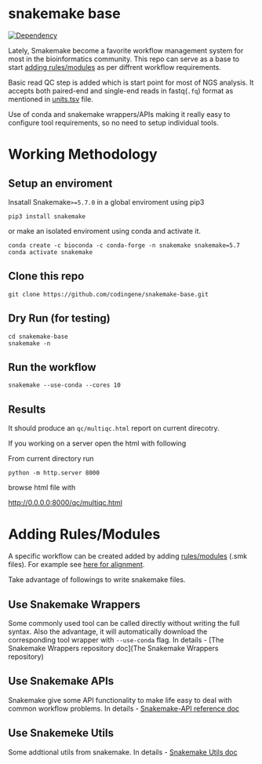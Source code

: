 # snakemake base
[![Dependency](https://img.shields.io/badge/Dependency-Snakemake≥5.7.0-blue.svg)](https://snakemake.readthedocs.io/en/stable/)

Lately, Smakemake become a favorite workflow management system for most in the bioinformatics community. This repo can serve as a base to start [adding rules/modules](#Adding-Rules/Modules) as per diffrent workflow requirements.

Basic read QC step is added which is start point for most of NGS analysis. It accepts both paired-end and single-end reads in fastq(`.fq`) format as mentioned in [units.tsv](units.tsv) file.

Use of conda and snakemake wrappers/APIs making it really easy to configure tool requirements, so no need to setup individual tools.

# Working Methodology

## Setup an enviroment 
Insatall Snakemake`>=5.7.0` in a global enviroment using pip3
```
pip3 install snakemake
```
or make an isolated enviroment using conda and activate it.
```
conda create -c bioconda -c conda-forge -n snakemake snakemake=5.7
conda activate snakemake
```
## Clone this repo
```
git clone https://github.com/codingene/snakemake-base.git
```

## Dry Run (for testing)
```
cd snakemake-base
snakemake -n 
```

## Run the workflow
```
snakemake --use-conda --cores 10
```

## Results
It should produce an `qc/multiqc.html` report on current direcotry.

If you working on a server open the html with following

From current directory run
```
python -m http.server 8000
```
browse html file with

http://0.0.0.0:8000/qc/multiqc.html

# Adding Rules/Modules

A specific workflow can be created added by adding [rules/modules](rules) (.smk files). For example see [here for alignment](rules/align.smk). 

Take advantage of followings to write snakemake files.

## Use Snakemake Wrappers
Some commonly used tool can be called directly without writing the full syntax.
Also the advantage, it will automatically download the corresponding tool wrapper with `--use-conda` flag.
In details - [The Snakemake Wrappers repository doc](The Snakemake Wrappers repository)

## Use Snakemake APIs
Snakemake give some API functionality to make life easy to deal with common workflow problems.
In details - [Snakemake-API reference doc](https://snakemake.readthedocs.io/en/stable/api_reference/snakemake.html)

## Use Snakemeke Utils
Some addtional utils from snakemake.
In details - [Snakemake Utils doc](https://snakemake.readthedocs.io/en/stable/api_reference/snakemake_utils.html)
